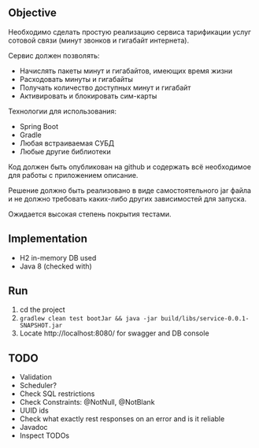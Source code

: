 ## Objective

Необходимо сделать простую реализацию сервиса тарификации услуг сотовой связи (минут звонков и гигабайт интернета).

Сервис должен позволять:
- Начислять пакеты минут и гигабайтов, имеющих время жизни
- Расходовать минуты и гигабайты
- Получать количество доступных минут и гигабайт
- Активировать и блокировать сим-карты

Технологии для использования:
- Spring Boot
- Gradle
- Любая встраиваемая СУБД
- Любые другие библиотеки

Код должен быть опубликован на github и содержать всё необходимое для работы с приложением описание.

Решение должно быть реализовано в виде самостоятельного jar файла и не должно требовать каких-либо других зависимостей для запуска.

Ожидается высокая степень покрытия тестами.

## Implementation

- H2 in-memory DB used
- Java 8 (checked with)

## Run

1. cd the project
1. `gradlew clean test bootJar && java -jar build/libs/service-0.0.1-SNAPSHOT.jar`
1. Locate http://localhost:8080/ for swagger and DB console

## TODO

- Validation
- Scheduler?
- Check SQL restrictions
- Check Constraints: @NotNull, @NotBlank
- UUID ids
- Check what exactly rest responses on an error and is it reliable
- Javadoc
- Inspect TODOs

